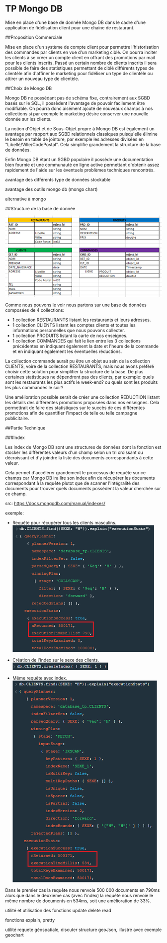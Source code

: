 # TP Mongo DB

Mise en place d'une base de donnée Mongo DB dans le cadre d'une application de fidélisation client pour une chaine de restaurant.

##Proposition Commerciale

Mise en place d'un système de compte client pour permettre l'historisation des commandes par clients en vue d'un marketing ciblé.
On pourra inciter les clients à se créer un compte client en offrant des promotions par mail pour les clients inscrits.
Passé un certain nombre de clients inscrits il sera possible de faire des statistiques permettant de ciblé différents types de clientèle afin d'affiner le marketing pour fidéliser un type de clientèle ou attirer un nouveau type de clientèle. 

##Choix de Mongo DB

Mongo DB ne possédant pas de schéma fixe, contrairement aux SGBD basés sur le SQL, il possèdent l'avantage de pouvoir facilement être modifiable. On pourra donc aisément ajouté de nouveaux champs à nos collections si par exemple le marketing désire conserver une nouvelle donnée sur les clients.

La notion d'Objet et de Sous-Objet propre à Mongo DB est également un avantage par rapport aux SGBD relationnels classiques puisqu'elle élimine le besoin en table de jointure, par exemple les adresses divisées en "Libellé/Ville/CodePostal". Cela simplifie grandement la structure de la base de données.

Enfin Mongo DB étant un SGBD populaire il possède une documentation bien fournie et une communauté en ligne active permettant d'obtenir assez rapidement de l'aide sur les éventuels problèmes techniques rencontrés.

avantage des différents type de données stockable

avantage des outils mongo db (mongo chart)

alternative à mongo

##Structure de la base de donnée

![structure bdd](/Img_README/struct_db.png)

Comme nous pouvons le voir nous partons sur une base de données composées de 4 collections:
- 1 collection RESTAURANTS listant les restaurants et leurs adresses.
- 1 collection CLIENTS listant les comptes clients et toutes les informations personnelles que nous pouvons collecter.
- 1 collection PRODUITS listant la carte de nos enseignes.
- 1 collection COMMANDES qui fait le lien entre les 3 collections précédentes en indiquant également la date et l'heure de la commande et en indiquant également les éventuelles réductions.

La collection commande aurait pu être un objet au sein de la collection CLIENTS, voire de la collection RESTAURANTS, mais nous avons préféré choisir cette solution pour simplifier la structure de la base. De plus certaines statistiques ne dépendront pas des clients, par exemple: quels sont les restaurants les plus actifs le week-end? ou quels sont les produits les plus commandés le soir?

Une amélioration possible serait de créer une collection REDUCTION listant les détails des différentes promotions proposées dans nos enseignes. Cela permettrait de faire des statistiques sur le succès de ces différentes promotions afin de quantifier l'impact de telle ou telle campagne publicitaire.

##Partie Technique

###Index

Les index de Mongo DB sont une structures de données dont la fonction est stocker les différentes valeurs d'un champ selon un tri croissant ou décroissant et d'y joindre la liste des documents correspondants à cette valeur.

Cela permet d'accélérer grandement le processus de requête sur ce champs car Mongo DB ira lire son index afin de récupérer les documents correspondant à la requête plutot que de scanner l'intégralité des documents pour trouver quels documents possèdent la valeur cherchée sur ce champ.

src: https://docs.mongodb.com/manual/indexes/

exemple:
- Requête pour récupérer tous les clients masculins.
![requete sexe sans index](/Img_README/query_no_index.png)

- Création de l'index sur le sexe des clients.
![creation index](/Img_README/crea_index.png)

- Même requête avec index.
![requete sexe sans index](/Img_README/query_index.png)

Dans le premier cas la requête nous renvoie 500 000 documents en 790ms alors que dans le deuxieme cas (avec l'index) la requête nous renvoie le même nombre de documents en 534ms, soit une amélioration de 33%.

utilité et utilisation des fonctions update delete read

fonctions explain, pretty

utilité requete géospatiale, discuter structure geoJson, illustré avec exemple geochart